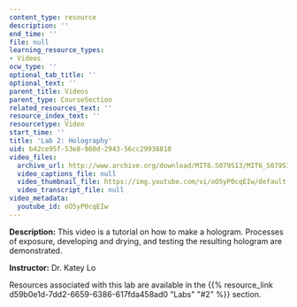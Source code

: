 ```yaml
---
content_type: resource
description: ''
end_time: ''
file: null
learning_resource_types:
- Videos
ocw_type: ''
optional_tab_title: ''
optional_text: ''
parent_title: Videos
parent_type: CourseSection
related_resources_text: ''
resource_index_text: ''
resourcetype: Video
start_time: ''
title: 'Lab 2: Holography'
uid: b42ce95f-53e8-960d-2943-56cc29936810
video_files:
  archive_url: http://www.archive.org/download/MIT6.S079S13/MIT6_S079S13_lab02_300k.mp4
  video_captions_file: null
  video_thumbnail_file: https://img.youtube.com/vi/oO5yP0cqEIw/default.jpg
  video_transcript_file: null
video_metadata:
  youtube_id: oO5yP0cqEIw
---
```


**Description:** This video is a tutorial on how to make a hologram. Processes of exposure, developing and drying, and testing the resulting hologram are demonstrated.

**Instructor:** Dr. Katey Lo

Resources associated with this lab are available in the {{% resource_link d59b0e1d-7dd2-6659-6386-617fda458ad0 "Labs" "#2" %}} section.



